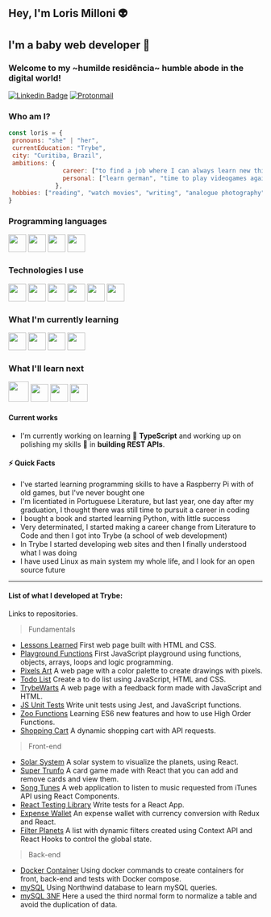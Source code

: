 ## Hey, I'm Loris Milloni :alien:
## I'm a baby web developer :baby:

### Welcome to my ~humilde residência~ humble abode in the digital world!

[![Linkedin Badge](https://img.shields.io/badge/-lorismilloni-blue?style=flat-square&logo=Linkedin&logoColor=white&link=https://www.linkedin.com/in/lorismilloni)](https://www.linkedin.com/in/lorismilloni) [![Protonmail](https://img.shields.io/badge/lorismilloni@proton.me-8B89CC?style=flat-square&logo=protonmail&logoColor=white&link=mailto:lorismilloni@proton.me)](mailto:lorismilloni@proton.me)

<!-- <div style="text-align: left">
  <p>There are 10 types of people in the world. Those who get Binary and those who don't...</p>
  <p>But let the binary perspective just for numbers. :rainbow_flag:</p>
</div>-->

### Who am I?
 ```javascript
 const loris = {
  pronouns: "she" | "her",
  currentEducation: "Trybe",
  city: "Curitiba, Brazil",
  ambitions: {
                career: ["to find a job where I can always learn new things", "get more women into coding"],
                personal: ["learn german", "time to play videogames again", "travel to taking photos"]
              },
  hobbies: ["reading", "watch movies", "writing", "analogue photography", "swimming"],
}
```
### Programming languages
<img src='https://cdn.jsdelivr.net/gh/devicons/devicon/icons/javascript/javascript-original.svg' width='35'/> <img src='https://cdn.jsdelivr.net/gh/devicons/devicon/icons/html5/html5-plain.svg' width='35'/> <img src='https://cdn.jsdelivr.net/gh/devicons/devicon/icons/css3/css3-plain.svg' width='35'/> <img src='https://cdn.jsdelivr.net/gh/devicons/devicon/icons/markdown/markdown-original.svg' width='35' />
### Technologies I use
<img src='https://cdn.jsdelivr.net/gh/devicons/devicon/icons/git/git-plain.svg' width='35'/> <img src='https://cdn.jsdelivr.net/gh/devicons/devicon/icons/react/react-original.svg' width='35'/> <img src='https://cdn.jsdelivr.net/gh/devicons/devicon/icons/redux/redux-original.svg' width='35'/> <img src='https://cdn.jsdelivr.net/gh/devicons/devicon/icons/jest/jest-plain.svg' width='35'/> <img src='https://cdn.jsdelivr.net/gh/devicons/devicon/icons/docker/docker-plain.svg' width='35'/> <img src="https://cdn.jsdelivr.net/gh/devicons/devicon/icons/eslint/eslint-original.svg" width='35'/>
### What I'm currently learning
<img src='https://cdn.jsdelivr.net/gh/devicons/devicon/icons/nodejs/nodejs-original.svg' width='35'/> <img src='https://cdn.jsdelivr.net/gh/devicons/devicon/icons/express/express-original.svg' width='35'/> <img src='https://cdn.jsdelivr.net/gh/devicons/devicon/icons/mysql/mysql-original.svg' width='35'/> <img src='https://cdn.jsdelivr.net/gh/devicons/devicon/icons/mocha/mocha-plain.svg' width='35'/> 
### What I'll learn next
<img src='https://cdn.jsdelivr.net/gh/devicons/devicon/icons/sass/sass-original.svg' width='40'/> <img src='https://cdn.jsdelivr.net/gh/devicons/devicon/icons/ruby/ruby-plain.svg' width='35'/> <img src='https://cdn.jsdelivr.net/gh/devicons/devicon/icons/rails/rails-plain.svg' width='35'/> <img src='https://cdn.jsdelivr.net/gh/devicons/devicon/icons/python/python-original.svg' width='35'/>
#### Current works
* I'm currently working on learning :bricks: **TypeScript** and working up on polishing my skills 🌱 in **building REST APIs**.
#### :zap: Quick Facts
* I've started learning programming skills to have a Raspberry Pi with of old games, but I've never bought one
* I'm licentiated in Portuguese Literature, but last year, one day after my graduation, I thought there was still time to pursuit a career in coding
* I bought a book and started learning Python, with little success
* Very determinated, I started making a career change from Literature to Code and then I got into Trybe (a school of web development)
* In Trybe I started developing web sites and then I finally understood what I was doing
* I have used Linux as main system my whole life, and I look for an open source future

---

#### List of what I developed at Trybe:
Links to repositories.
> Fundamentals
- [Lessons Learned](https://github.com/lorismilloni/study-project-lessons-learned) First web page built with HTML and CSS.
- [Playground Functions](https://github.com/lorismilloni/study-project-playground-functions) First JavaScript playground using functions, objects, arrays, loops and logic programming.
- [Pixels Art](https://github.com/lorismilloni/study-project-pixels-art) A web page with a color palette to create drawings with pixels.
- [Todo List](https://github.com/lorismilloni/study-project-todo-list) Create a to do list using JavaScript, HTML and CSS.
- [TrybeWarts](https://github.com/lorismilloni/study-project-trybewarts) A web page with a feedback form made with JavaScript and HTML.
- [JS Unit Tests](https://github.com/lorismilloni/study-project-js-unit-tests) Write unit tests using Jest, and JavaScript functions.
- [Zoo Functions](https://github.com/lorismilloni/study-project-zoo-functions) Learning ES6 new features and how to use High Order Functions.
- [Shopping Cart](https://github.com/lorismilloni/study-project-shopping-cart) A dynamic shopping cart with API requests.
> Front-end
- [Solar System](https://github.com/lorismilloni/studies-frontend-solar-system) A solar system to visualize the planets, using React.
- [Super Trunfo](https://github.com/lorismilloni/studies-frontend-super-trunfo) A card game made with React that you can add and remove cards and view them.
- [Song Tunes](https://github.com/lorismilloni/studies-frontend-song-tunes) A web application to listen to music requested from iTunes API using React Components.
- [React Testing Library](https://github.com/lorismilloni/studies-frontend-react-testing-library) Write tests for a React App.
- [Expense Wallet](https://github.com/lorismilloni/studies-frontend-expense-wallet) An expense wallet with currency conversion with Redux and React.
- [Filter Planets](https://github.com/lorismilloni/studies-frontend-filter-planets) A list with dynamic filters created using Context API and React Hooks to control the global state.
> Back-end
- [Docker Container](https://github.com/lorismilloni/studies-backend-docker-container) Using docker commands to create containers for front, back-end and tests with Docker compose.
- [mySQL](https://github.com/lorismilloni/studies-backend-mySQL) Using Northwind database to learn mySQL queries.
- [mySQL 3NF](https://github.com/lorismilloni/studies-backend-mySQL-3NF) Here a used the third normal form to normalize a table and avoid the duplication of data.
